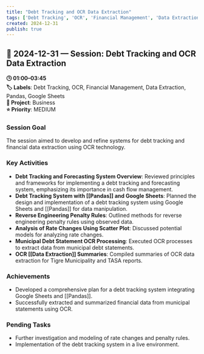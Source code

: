 ```yaml
---
title: "Debt Tracking and OCR Data Extraction"
tags: ['Debt Tracking', 'OCR', 'Financial Management', 'Data Extraction', 'Pandas', 'Google Sheets']
created: 2024-12-31
publish: true
---
```


## 📅 2024-12-31 — Session: Debt Tracking and OCR Data Extraction

**🕒 01:00–03:45**  
**🏷️ Labels**: Debt Tracking, OCR, Financial Management, Data Extraction, Pandas, Google Sheets  
**📂 Project**: Business  
**⭐ Priority**: MEDIUM  


### Session Goal
The session aimed to develop and refine systems for debt tracking and financial data extraction using OCR technology.

### Key Activities
- **Debt Tracking and Forecasting System Overview**: Reviewed principles and frameworks for implementing a debt tracking and forecasting system, emphasizing its importance in cash flow management.
- **Debt Tracking System with [[Pandas]] and Google Sheets**: Planned the design and implementation of a debt tracking system using Google Sheets and [[Pandas]] for data manipulation.
- **Reverse Engineering Penalty Rules**: Outlined methods for reverse engineering penalty rules using observed data.
- **Analysis of Rate Changes Using Scatter Plot**: Discussed potential models for analyzing rate changes.
- **Municipal Debt Statement OCR Processing**: Executed OCR processes to extract data from municipal debt statements.
- **OCR [[Data Extraction]] Summaries**: Compiled summaries of OCR data extraction for Tigre Municipality and TASA reports.

### Achievements
- Developed a comprehensive plan for a debt tracking system integrating Google Sheets and [[Pandas]].
- Successfully extracted and summarized financial data from municipal statements using OCR.

### Pending Tasks
- Further investigation and modeling of rate changes and penalty rules.
- Implementation of the debt tracking system in a live environment.

